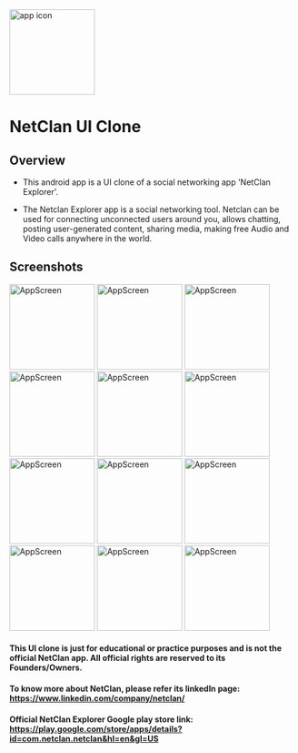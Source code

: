 <img src="https://github.com/AdityaKumarGt/NetClan-UI-Clone/assets/121026525/32b09985-94de-4b9a-b617-015e8bc43a18" alt="app icon" width="150"> 

# NetClan UI Clone

## Overview

* This android app is a UI clone of a social networking app 'NetClan Explorer'.

* The Netclan Explorer app is a social networking tool. 
Netclan can be used for connecting unconnected users around you, allows chatting, posting user-generated content, sharing media, making free Audio and Video calls anywhere in the world.

## Screenshots

<img src="https://github.com/AdityaKumarGt/NetClan-UI-Clone/assets/121026525/1b1cd65e-7a0d-442c-923a-879333fab1da" alt="AppScreen" width="150"> 
<img src="https://github.com/AdityaKumarGt/NetClan-UI-Clone/assets/121026525/bb0419e5-a0b3-4b1f-946b-aa1d8baead6a" alt="AppScreen" width="150"> 
<img src="https://github.com/AdityaKumarGt/NetClan-UI-Clone/assets/121026525/7586ca51-58cf-4cfd-b4ac-7b6474bc5bf8" alt="AppScreen" width="150"> 
<img src="https://github.com/AdityaKumarGt/NetClan-UI-Clone/assets/121026525/30584a12-e199-4b8e-a657-4091cceb7b62" alt="AppScreen" width="150"> 
<img src="https://github.com/AdityaKumarGt/NetClan-UI-Clone/assets/121026525/b5cac75d-f27f-4216-b0a9-32f8ff1a2282" alt="AppScreen" width="150"> 
<img src="https://github.com/AdityaKumarGt/NetClan-UI-Clone/assets/121026525/f67a5672-b654-42db-bd3c-31dcd1eaff1c" alt="AppScreen" width="150"> 
<img src="https://github.com/AdityaKumarGt/NetClan-UI-Clone/assets/121026525/c4a2d87c-2a2d-4075-b7cf-737b824c5087" alt="AppScreen" width="150"> 
<img src="https://github.com/AdityaKumarGt/NetClan-UI-Clone/assets/121026525/a37a706c-a19a-4237-a160-c8217cc9e663" alt="AppScreen" width="150"> 
<img src="https://github.com/AdityaKumarGt/NetClan-UI-Clone/assets/121026525/38421273-4903-4dc4-a14e-66cc03ed9037" alt="AppScreen" width="150"> 
<img src="https://github.com/AdityaKumarGt/NetClan-UI-Clone/assets/121026525/862806dc-18f8-4b5b-a454-5a0ce0bf6a77" alt="AppScreen" width="150"> 
<img src="https://github.com/AdityaKumarGt/NetClan-UI-Clone/assets/121026525/af572618-8d12-4220-a30e-879bd358f21f" alt="AppScreen" width="150"> 
<img src="https://github.com/AdityaKumarGt/NetClan-UI-Clone/assets/121026525/b1eb3f79-f17b-42b6-b238-411a46ee59bf" alt="AppScreen" width="150"> 




#### This UI clone is just for educational or practice purposes and is not the official NetClan app. All official rights are reserved to its Founders/Owners.

#### To know more about NetClan, please refer its linkedIn page: https://www.linkedin.com/company/netclan/
 
#### Official NetClan Explorer Google play store link: https://play.google.com/store/apps/details?id=com.netclan.netclan&hl=en&gl=US
